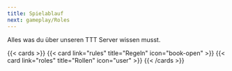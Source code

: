 ```yaml
---
title: Spielablauf
next: gameplay/Roles
---
```


Alles was du über unseren TTT Server wissen musst.

{{< cards >}}
{{< card link="rules" title="Regeln" icon="book-open" >}}
{{< card link="roles" title="Rollen" icon="user" >}}
{{< /cards >}}
